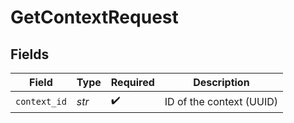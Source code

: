 # GetContextRequest


## Fields

| Field                    | Type                     | Required                 | Description              |
| ------------------------ | ------------------------ | ------------------------ | ------------------------ |
| `context_id`             | *str*                    | :heavy_check_mark:       | ID of the context (UUID) |